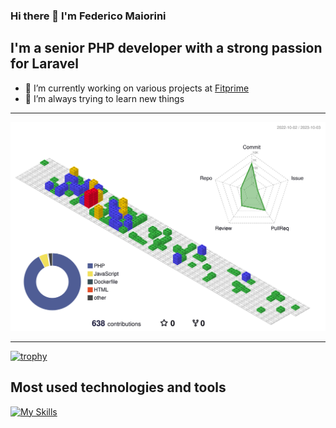 ### Hi there 👋 I'm Federico Maiorini
## I'm a senior PHP developer with a strong passion for Laravel



- 🔭 I’m currently working on various projects at [Fitprime](https://github.com/FitprimeLabs)
- 🌱 I’m always trying to learn new things

---

![](./profile-3d-contrib/profile-gitblock.svg)

---

[![trophy](https://github-profile-trophy.vercel.app/?username=Procionegobbo&theme=oldie)](https://github.com/ryo-ma/github-profile-trophy)


## Most used technologies and tools
[![My Skills](https://skillicons.dev/icons?i=laravel,php,mysql,js,html,css,docker,git,github)](https://skillicons.dev)

